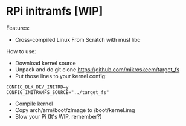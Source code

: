 RPi initramfs [WIP]
=============
Features:
- Cross-compiled Linux From Scratch with musl libc

How to use:
- Download kernel source
- Unpack and do git clone https://github.com/mikroskeem/target_fs
- Put those lines to your kernel config:
```
CONFIG_BLK_DEV_INITRD=y
CONFIG_INITRAMFS_SOURCE="../target_fs"
```
- Compile kernel
- Copy arch/arm/boot/zImage to /boot/kernel.img
- Blow your Pi (It's WIP, remember?)
